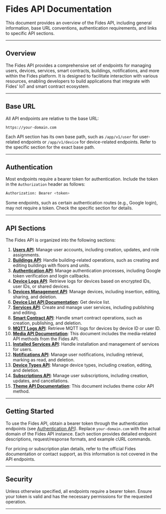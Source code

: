 # Fides API Documentation

This document provides an overview of the Fides API, including general information, base URL conventions, authentication requirements, and links to specific API sections.

---

## Overview

The Fides API provides a comprehensive set of endpoints for managing users, devices, services, smart contracts, buildings, notifications, and more within the Fides platform. It is designed to facilitate interaction with various resources, enabling developers to build applications that integrate with Fides' IoT and smart contract ecosystem.

---

## Base URL

All API endpoints are relative to the base URL:

```
https://your-domain.com
```

Each API section has its own base path, such as `/app/v1/user` for user-related endpoints or `/app/v1/device` for device-related endpoints. Refer to the specific section for the exact base path.

---

## Authentication

Most endpoints require a bearer token for authentication. Include the token in the `Authorization` header as follows:

```bash
Authorization: Bearer <token>
```

Some endpoints, such as certain authentication routes (e.g., Google login), may not require a token. Check the specific section for details.

---

## API Sections

The Fides API is organized into the following sections:

1. **[Users API](users.md)**: Manage user accounts, including creation, updates, and role assignments.
2. **[Buildings API](buildings.md)**: Handle building-related operations, such as creating and editing buildings with floors and units.
3. **[Authentication API](authentication.md)**: Manage authentication processes, including Google token verification and login callbacks.
4. **[Device Logs API](device-logs.md)**: Retrieve logs for devices based on encrypted IDs, user IDs, or shared devices.
5. **[Devices Management API](devices_management.md)**: Manage devices, including insertion, editing, sharing, and deletion.
6. **[Device List API Documentation](device_list.md)**: Get device list.
7. **[Services API](services.md)**: Create and manage user services, including publishing and editing.
8. **[Smart Contract API](smart-contract.md)**: Handle smart contract operations, such as creation, publishing, and deletion.
9. **[MQTT Logs API](mqtt-logs.md)**: Retrieve MQTT logs for devices by device ID or user ID.
10. **[Media API Documentation](media.md)**: This document includes the media-related API methods from the Fides API.
11. **[Installed Services API](installed-services.md)**: Handle installation and management of services for users.
12. **[Notifications API](notifications.md)**: Manage user notifications, including retrieval, marking as read, and deletion.
13. **[Device Types API](device-types.md)**: Manage device types, including creation, editing, and deletion.
14. **[Subscriptions API](subscriptions.md)**: Manage user subscriptions, including creation, updates, and cancellations.
15. **[Theme API Documentation](theme.md)**: This document includes theme color API method.

---

## Getting Started

To use the Fides API, obtain a bearer token through the authentication endpoints (see [Authentication API](authentication.md)). Replace `your-domain.com` with the actual domain of the Fides API instance. Each section provides detailed endpoint descriptions, request/response formats, and example cURL commands.

For pricing or subscription plan details, refer to the official Fides documentation or contact support, as this information is not covered in the API endpoints.

---

## Security

Unless otherwise specified, all endpoints require a bearer token. Ensure your token is valid and has the necessary permissions for the requested operation.

---
